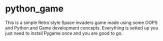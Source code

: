 # python_game
This is a simple Retro style Space invaders game made using some OOPS and Python and Game development concepts.
Everything is setted up you just need to install Pygame once and you are good to go.
